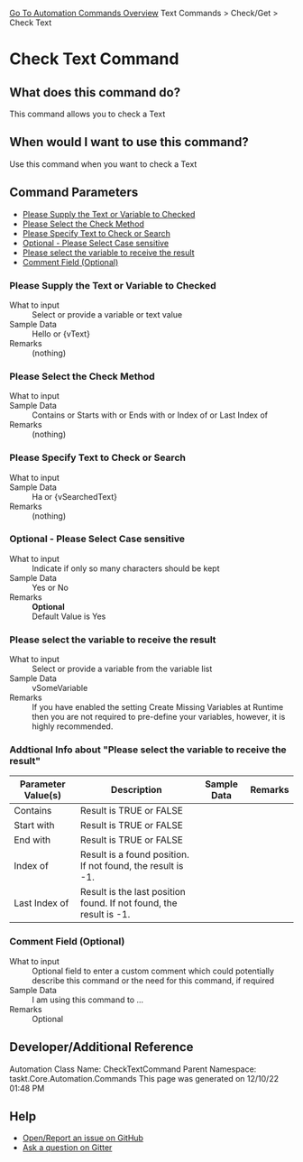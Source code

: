 <!--TITLE: Check Text Command -->
<!-- SUBTITLE: a command in the Text Commands group. -->
[Go To Automation Commands Overview](/automation-commands.md)
Text Commands &gt; Check/Get &gt; Check Text


# Check Text Command


## What does this command do?
This command allows you to check a Text


## When would I want to use this command?
Use this command when you want to check a Text


## Command Parameters
- [Please Supply the Text or Variable to Checked](#param_0)
- [Please Select the Check Method](#param_1)
- [Please Specify Text to Check or Search](#param_2)
- [Optional - Please Select Case sensitive](#param_3)
- [Please select the variable to receive the result](#param_4)
- [Comment Field (Optional)](#param_5)


<a id="param_0"></a>
### Please Supply the Text or Variable to Checked


<dl>
<dt>What to input</dt><dd>Select or provide a variable or text value</dd>
<dt>Sample Data</dt><dd>Hello or {vText}</dd>
<dt>Remarks</dt><dd>(nothing)</dd>
</dl>




<a id="param_1"></a>
### Please Select the Check Method


<dl>
<dt>What to input</dt><dd></dd>
<dt>Sample Data</dt><dd>Contains or Starts with or Ends with or Index of or Last Index of</dd>
<dt>Remarks</dt><dd>(nothing)</dd>
</dl>




<a id="param_2"></a>
### Please Specify Text to Check or Search


<dl>
<dt>What to input</dt><dd></dd>
<dt>Sample Data</dt><dd>Ha or {vSearchedText}</dd>
<dt>Remarks</dt><dd>(nothing)</dd>
</dl>




<a id="param_3"></a>
### Optional - Please Select Case sensitive


<dl>
<dt>What to input</dt><dd>Indicate if only so many characters should be kept</dd>
<dt>Sample Data</dt><dd>Yes or No</dd>
<dt>Remarks</dt><dd><b>Optional</b><br>Default Value is Yes</dd>
</dl>




<a id="param_4"></a>
### Please select the variable to receive the result


<dl>
<dt>What to input</dt><dd>Select or provide a variable from the variable list</dd>
<dt>Sample Data</dt><dd>vSomeVariable</dd>
<dt>Remarks</dt><dd>If you have enabled the setting Create Missing Variables at Runtime then you are not required to pre-define your variables, however, it is highly recommended.</dd>
</dl>


### Addtional Info about &quot;Please select the variable to receive the result&quot;
| Parameter Value(s) | Description   | Sample Data 	| Remarks  	|
| ---             | ---           | ---          | ---       |
|Contains|Result is TRUE or FALSE|||
|Start with|Result is TRUE or FALSE|||
|End with|Result is TRUE or FALSE|||
|Index of|Result is a found position. If not found, the result is -1.|||
|Last Index of|Result is the last position found. If not found, the result is -1.|||


<a id="param_5"></a>
### Comment Field (Optional)


<dl>
<dt>What to input</dt><dd>Optional field to enter a custom comment which could potentially describe this command or the need for this command, if required</dd>
<dt>Sample Data</dt><dd>I am using this command to ...</dd>
<dt>Remarks</dt><dd>Optional</dd>
</dl>




## Developer/Additional Reference
Automation Class Name: CheckTextCommand
Parent Namespace: taskt.Core.Automation.Commands
This page was generated on 12/10/22 01:48 PM


## Help
- [Open/Report an issue on GitHub](https://github.com/rcktrncn/taskt/issues/new)
- [Ask a question on Gitter](https://gitter.im/taskt-rpa/Lobby)

